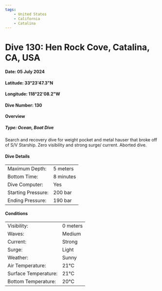 ```yaml
---
tags:
    - United States
    - California
    - Catalina
---
```

# Dive 130: Hen Rock Cove, Catalina, CA, USA
#### Date: 05 July 2024
#### Latitude: 33°23'47.3"N 
#### Longitude: 118°22'08.2"W
#### Dive Number: 130
#### Overview
##### Type: Ocean, Boat Dive

Search and recovery dive for weight pocket and metal hauser that broke off of S/V Starship. Zero visibility and strong surge/ current. Aborted dive.

#### Dive Details 

| | |
|-----|-----|
| Maximum Depth:     | 5 meters |
| Bottom Time:       | 8 minutes | 
| Dive Computer:     | Yes | <!--Yes, No-->
| Starting Pressure: | 200 bar | 
| Ending Pressure:   | 190 bar | 

#### Conditions 

| | |
|-----|-----|
| Visibility:          | 0 meters |
| Waves:               | Medium | <!--None, Small, Medium, Large-->
| Current:             | Strong | <!--None, Light, Medium, Strong-->
| Surge:               | Light |     <!--Light, Medium, Strong-->
| Weather:             | Sunny |  <!--Sunny, Partly Cloudy, Cloudy, Rainy, Windy, Foggy-->
| Air Temperature:     | 21°C | 
| Surface Temperature: | 21°C | 
| Bottom Temperature:  | 20°C | 